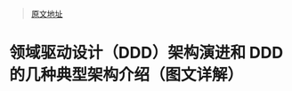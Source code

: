> [原文地址](https://mp.weixin.qq.com/s?__biz=MzAwNTQ4MTQ4NQ==&mid=2453586936&idx=1&sn=1ca568242431c8062e744cdcc1106e1a&chksm=8cd1969abba61f8c0061ade10dff086188fd68badfd646c55470cc91b3bc7f5b726363656bb9&scene=27)

# 领域驱动设计（DDD）架构演进和 DDD 的几种典型架构介绍（图文详解）
